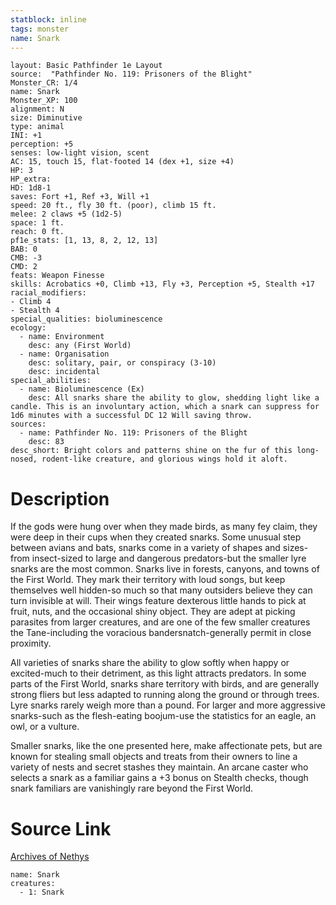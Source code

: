 ```yaml
---
statblock: inline
tags: monster
name: Snark
---
```

```statblock
layout: Basic Pathfinder 1e Layout
source:  "Pathfinder No. 119: Prisoners of the Blight"
Monster_CR: 1/4
name: Snark
Monster_XP: 100
alignment: N
size: Diminutive
type: animal
INI: +1
perception: +5
senses: low-light vision, scent
AC: 15, touch 15, flat-footed 14 (dex +1, size +4)
HP: 3
HP_extra: 
HD: 1d8-1
saves: Fort +1, Ref +3, Will +1
speed: 20 ft., fly 30 ft. (poor), climb 15 ft.
melee: 2 claws +5 (1d2-5)
space: 1 ft.
reach: 0 ft.
pf1e_stats: [1, 13, 8, 2, 12, 13]
BAB: 0
CMB: -3
CMD: 2
feats: Weapon Finesse
skills: Acrobatics +0, Climb +13, Fly +3, Perception +5, Stealth +17
racial_modifiers:
- Climb 4
- Stealth 4
special_qualities: bioluminescence
ecology:
  - name: Environment
    desc: any (First World)
  - name: Organisation
    desc: solitary, pair, or conspiracy (3-10)
    desc: incidental
special_abilities:
  - name: Bioluminescence (Ex)
    desc: All snarks share the ability to glow, shedding light like a candle. This is an involuntary action, which a snark can suppress for 1d6 minutes with a successful DC 12 Will saving throw.
sources:
  - name: Pathfinder No. 119: Prisoners of the Blight
    desc: 83
desc_short: Bright colors and patterns shine on the fur of this long-nosed, rodent-like creature, and glorious wings hold it aloft.
```
# Description
If the gods were hung over when they made birds, as many fey claim, they were deep in their cups when they created snarks. Some unusual step between avians and bats, snarks come in a variety of shapes and sizes-from insect-sized to large and dangerous predators-but the smaller lyre snarks are the most common. Snarks live in forests, canyons, and towns of the First World. They mark their territory with loud songs, but keep themselves well hidden-so much so that many outsiders believe they can turn invisible at will. Their wings feature dexterous little hands to pick at fruit, nuts, and the occasional shiny object. They are adept at picking parasites from larger creatures, and are one of the few smaller creatures the Tane-including the voracious bandersnatch-generally permit in close proximity.

 All varieties of snarks share the ability to glow softly when happy or excited-much to their detriment, as this light attracts predators. In some parts of the First World, snarks share territory with birds, and are generally strong fliers but less adapted to running along the ground or through trees. Lyre snarks rarely weigh more than a pound. For larger and more aggressive snarks-such as the flesh-eating boojum-use the statistics for an eagle, an owl, or a vulture.

 Smaller snarks, like the one presented here, make affectionate pets, but are known for stealing small objects and treats from their owners to line a variety of nests and secret stashes they maintain. An arcane caster who selects a snark as a familiar gains a +3 bonus on Stealth checks, though snark familiars are vanishingly rare beyond the First World.
# Source Link
[Archives of Nethys](https://aonprd.com/MonsterDisplay.aspx?ItemName=Snark)
```encounter-table
name: Snark
creatures:
  - 1: Snark
```
